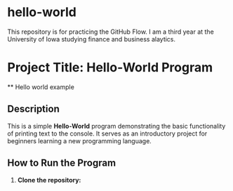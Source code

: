 # hello-world
This repository is for practicing the GitHub Flow.
I am a third year at the University of Iowa studying finance and business alaytics.
# **Project Title: Hello-World Program**
** Hello world example 
## **Description**
This is a simple **Hello-World** program demonstrating the basic functionality of printing text to the console. It serves as an introductory project for beginners learning a new programming language.

## **How to Run the Program**

1. **Clone the repository:**
   ```bash
